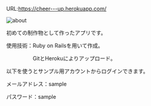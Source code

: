 
URL:https://cheer---up.herokuapp.com/

![about](https://user-images.githubusercontent.com/50855737/59662038-13f7f180-91e7-11e9-960f-5fa260432ffe.png)

初めての制作物として作ったアプリです。

使用技術：Ruby on Railsを用いて作成。

　　　　　GitとHerokuによりアップロード。
     
     
          
以下を使うとサンプル用アカウントからログインできます。

メールアドレス：sample

パスワード：sample


